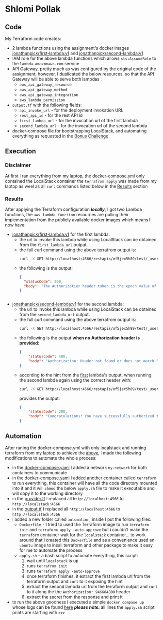 # Shlomi Pollak

## Code
My Terraform code creates:
* 2 lambda functions using the assignment's docker images [jonathanpick/first-lambda:v1](https://hub.docker.com/r/jonathanpick/first-lambda) and [jonathanpick/second-lambda:v1](https://hub.docker.com/r/jonathanpick/second-lambda)
* IAM role for the above lambda functions which allows `sts:AssumeRole` to the `lambda.amazonaws.com` service
* API Gateway, pretty much as was configured by the original code of the assignment, 
  however, I duplicated the below resources, so that the API Gateway will be able to serve both lambdas :
  * `aws_api_gateway_resource`
  * `aws_api_gateway_method`
  * `aws_api_gateway_integration`
  * `aws_lambda_permission`
* `output.tf` with the following fields:
  * `api_invoke_url` - for the deployment invokation URL
  * `rest_api_id` - for the rest API id
  * `first_lambda_url` - for the invocation url of the first lambda
  * `second_lambda_url` - for the invocation url of the second lambda
* docker-compose file for bootstrapping LocalStack, and automating everything as requested in the [Bonus Challenge](../Readme.md)



## Execution

### Disclaimer
At first I ran everything from my laptop, the [docker-compose.yml](../docker-compose.yml) only contained the LocalStack container
the `terrafrom apply` was made from my laptop as weel as all `curl` commands listed below in the [Results](#results) section

### Results
After applying the Terraform configuration ***locally***, I got two Lambda functions,
the `aws_lambda_function` resources are pulling their implementation from the publicly available docker images
which means I now have:
* [jonathanpick/first-lambda:v1](https://hub.docker.com/r/jonathanpick/first-lambda) for the first lambda:
  * the url to invoke this lambda while using LocalStack can be obtained from the `first_lambda_url` output.
  * the full curl command using the above terrafrom output is:
    ```bash
    curl -X GET http://localhost:4566/restapis/of5jex5h89/test/_user_request_/first
    ```
  * the following is the output:
    ```json
    {
      "statusCode": 200, 
      "body": "The Authorization header token is the epoch value of 01.01.2000 12:00:00 AM GMT."
    }
  ```
* [jonathanpick/second-lambda:v1](https://hub.docker.com/r/jonathanpick/second-lambda) for the second lambda:
  * the url to invoke this lambda while using LocalStack can be obtained from the `second_lambda_url` output.
  * the full curl command using the above terrafrom output is:
    ```bash
    curl -X GET http://localhost:4566/restapis/of5jex5h89/test/_user_request_/second
    ```
  * the following is the output **when no __Authorization__ header is provided**:
    ```json
    {
        "statusCode": 400, 
        "body": "Authorization: Header not found or does not match."
    }
    ```
  * according to the hint from the [first](../output.tf) lambda's output, when running the second lambda
    again using the correct header with:
    ```bash
    curl -X GET http://localhost:4566/restapis/of5jex5h89/test/_user_request_/second -H "Authorization: 946684800"
    ```
    provides the output:
    ```json
    {
        "statusCode": 200,
        "body": "Congratulations! You have successfully authorized the request, the secret is: Null."
    }
    ```

## Automation
After runing the docker-compose.yml with only localstack and running terraform from my laptop to achieve the [above](#execution),
I made the following modifications to automate the whole process:
* in the [docker-compose.yaml](../docker-compose.yml) I added a network `my-network` for both containers to communicate
* in the [docker-compose.yaml](../docker-compose.yml) I added another container called `terraform` to run everything, this container
will have all the code directory mounted into it and it will `chmod` the below `apply.sh` file to make it executable and will copy it to the working directory
* in the [provider.tf](../provider.tf) I replaced all `http://localhost:4566` to `http://localstack:4566` 
* in the [output.tf](../output.tf) I replaced all `http://localhost:4566` to `http://localstack:4566` 
* I added a new folder called `automation`, inside I put the following files:
  * `Dockerfile` - I tried to used the Terraform image to run `terraform init` and `terraform apply -auto-approve` but i couldn't make the `terraform` container wait for the `localstack` container... 
  to work around that i created this `Dockerfile` and as a convenience used an `ubuntu` image to insall terraform and other package to make it easy for me to automate the process
  * `apply.sh` - a bash script to automate everything, this script:
    1. wait until `localstack` is up
    2. runs `terrafrom init`
    3. runs `terraform apply -auto-approve`
    4. once terraform finishes, it extract the first lambda url from the terraform output and `curl` to it exposing the hint
    5. extract the second lambda url from the terraform output and `curl` to it along the the `Authorization: 946684800` header
    6. extract the secret from the response and print it
* to run the above goodness I executed a simple `docker compose up` whose logs can be found [here](./logs.log)
  ***please note:*** all lines the `apply.sh` script prints are starting with `>>>`